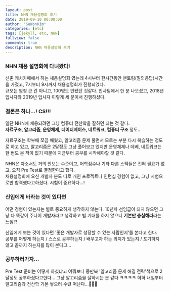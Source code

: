 ```yaml
---
layout: post
title: NHN 채용설명회 후기
date: 2019-09-10 00:00:00
author: "SeWonKim"
categories: [etc]
tags: [jekyll, etc, NHN]
fullview: false
comments: true
description: NHN 채용설명회 후기
---
```


### NHN 채용 설명회에 다녀왔다!

신촌 캐치카페에서 하는 채용설명회 였는데 4시부터 한시간동안 멘토링(질의응답)시간을 가졌고, 7시부터 9시까지 채용설명회가 진행되었다.  
규모는 엄청 큰 건 아니고, 100명도 안됐던 것같다. 인사팀에서 한 분 나오셨고, 2018년 입사자와 2019년 입사자 이렇게 세 분이서 진행하셨다.

### 결론은 하나...! CS!!!

일단 NHN에 채용되려면 그냥 컴퓨터 전산학을 잘하면 되는 것 같다.  
**자료구조, 알고리즘, 운영체제, 데이터베이스, 네트워크, 컴퓨터 구조** 정도...

자료구조는 학부때 쪼끔 배웠고, 알고리즘 문제 풀면서 모르는 부분 다시 복습하는 정도로 하고 있고,
알고리즘은 2달정도 그냥 풀어보고 있지만 운영체제나 데베, 네트워크는 한 번도 본 적이 없기 때문에 지금부터 공부를 시작해야할 것 같다.

NHN은 자소서도 거의 안보는 수준이고, 어학점수나 기타 다른 스펙들은 전혀 필요가 없고, 오직 Pre Test로 결정한다고 했다.  
채용설명회에 오신 개발자 분도 따로 개인 프로젝트나 인턴십 경험이 없고, 그냥 시험으로만 합격했다고하셨다. 시험이 중요하다...!

### 신입에게 바라는 것이 있다면

어떤 경험이 있는지는 별로 중요하게 생각하지 않는다. 10년차 선임급이 되지 않으면 그냥 다 똑같이 주니어 개발자라고 생각하고 별 기대를 하지 않으니 **기본만 충실해라**라는 느낌?!

신입에게 보는 것이 있다면 '좋은 개발자로 성장할 수 있는 사람인지'를 본다고 한다.  
공부를 어떻게 하는지 / 스스로 공부하는지 / 배우고자 하는 의지가 있는지 / 포기하지 않고 끝까지 하는지를 많이 본다고...

### 공부하러가자...

Pre Test 준비는 어떻게 하셨냐고 여쭤보니 종만북 '알고리즘 문제 해결 전략'책으로 2달정도 공부하셨다고한다... 그냥 알고리즘을 잘하시는 분 같다 ㅋㅋㅋㅋ 허허
내일부터 알고리즘과 전산학 기본 쌓으러 수련 떠난다...👣👣👣
